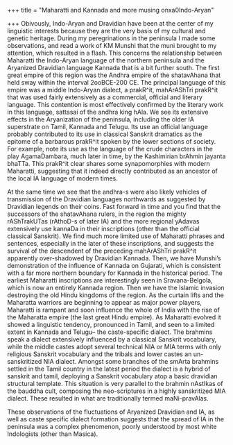 +++
title = "Maharatti and Kannada and more musing onxa0Indo-Aryan"

+++
Obivously, Indo-Aryan and Dravidian have been at the center of my
linguistic interests because they are the very basis of my cultural and
genetic heritage. During my peregrinations in the peninsula I made some
observations, and read a work of KM Munshi that the muni brought to my
attention, which resulted in a flash. This concerns the relationship
between Maharatti the Indo-Aryan language of the northern peninsula and
the Aryanized Dravidian language Kannada that is a bit further south.
The first great empire of this region was the Andhra empire of the
shatavAhana that held sway within the interval 2ooBCE-200 CE. The
principal language of this empire was a middle Indo-Aryan dialect, a
prakR^it, mahArAShTri prakR^it that was used fairly extensively as a
commercial, official and literary language. This contention is most
effectively confirmed by the literary work in this language, sattasai of
the andhra king hAla. We see its extensive effects in the Aryanization
of the peninsula, including the older IA superstrate on Tamil, Kannada
and Telugu. Its use an official language probably contributed to its use
in classical Sanskrit dramatics as the epitome of a barbarous prakR^it
spoken by the lower sections of society. For example, note its use as
the language of the crude characters in the play AgamaDambara, much
later in time, by the Kashimirian brAhmin jayanta bhaTTa. This prakR^it
clear shares some synapomorphies with modern Maharatti, suggesting that
it indeed directly contributed as an ancestor of the local IA language
of modern times.

At the same time we see that the andhra-s were also likely vehicles of
transmission of the Dravidian languages northwards as suggested by
Dravidian legends on their coins. Fast forward in time and you find that
the successors of the shatavAhana rulers, in the region the mighty
rAShTrakUTas (rAthoD-s of later IA) and the more regional yAdavas
extensively use kannaDa in their inscriptions (other than the official
classical Sanskrit). We find much more limited use of Maharatti phrases
and sentences, especially in the later of these inscriptions, and
suggests the survival of the descendent of the preceding mahArAShTri
prakR^it apparently over-shadowed by Dravidian Kannada. Then, we have
Munshi’s demonstration of the influence of Kannada on Gujarati, which is
consistent with a far more northern boundary for Kannada in the
historical period. The earliest Maharatti inscriptions are interestingly
seen in Sravana-Belgola, which is now an entirely Kannada region. Then
we have the Islamic invasion destroying the old Hindu kingdoms of the
region. As the curtain lifts and the Maharatta warriors are beginning to
appear as major power players, Maharatti is rampant and soon influence
the whole of India with the rise of the Maharatta empire (the last great
Hindu empire). As Maharatti evolved it showed a linguistic tendency,
pronounced in Tamil, and seen to a limited extent in Kannada and Telugu–
the caste-specific dialect. The brahmins speak a dialect extensively
influenced by a classical Sanskrit vocabulary, while the middle castes
adopt several technical NIA or MIA terms with only religious Sanskrit
vocabulary and the tribals and lower castes an un-sanskritized NIA
dialect. Amongst some branches of the smArta brahmins settled in the
Tamil country in the latest period the dialect is a hybrid of sanskrit
and tamil, deploying a Sanskrit vocabulary atop a basic dravidian
structural template. This situation is very parallel to the brahmin
nAstIkas of the bauddha cult, composing the neo-scriptures in a highly
sanskritized MIA dialect. These resulted in what are traditionally
termed maNi-pravAlas.

These observations of the fluctuations of Aryanized Dravidian and IA, as
well as caste specific dialect formation suggests that the spread of IA
in the peninsula was a complex phenomenon, poorly understood by most
white Indologists (other than Masica).
